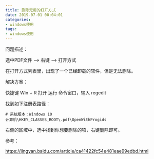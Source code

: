 ```yaml
---
title: 删除无用的打开方式
date: 2019-07-01 00:04:01
categories:
- windows使用
tags:
- windows使用
---
```


问题描述：

选中PDF文件 --> 右键 --> 打开方式

在打开方式列表里，出现了一个已经卸载的软件，但是无法删除。

解决方案：

快捷键 Win + R 打开 运行 命令窗口，输入 regedit

找到如下注册表路径：

```log
# 系统版本：Windows 10
计算机\HKEY_CLASSES_ROOT\.pdf\OpenWithProgids
```

右侧的区域中，选中找到你想要删除的项，右键删除即可。

参考：

<https://jingyan.baidu.com/article/ca41422fc54e481eae99edbd.html>
